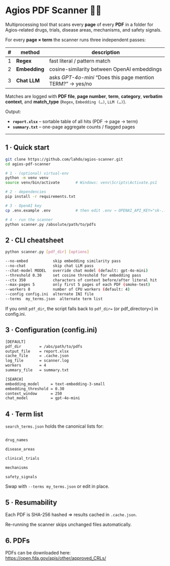 # Agios PDF Scanner 🧪📄

Multiprocessing tool that scans every **page** of every **PDF** in a folder for
Agios-related drugs, trials, disease areas, mechanisms, and safety signals.

For every **page × term** the scanner runs three independent passes:

| # | method        | description                                                |
|---|---------------|------------------------------------------------------------|
| 1 | **Regex**     | fast literal / pattern match                               |
| 2 | **Embedding** | cosine-similarity between OpenAI embeddings                |
| 3 | **Chat LLM**  | asks *GPT-4o-mini* “Does this page mention TERM?” → yes/no |

Matches are logged with **PDF file**, **page number**, **term**, **category**,
**verbatim  context**, and **match_type** (`Regex`, `Embedding (…)`, `LLM (…)`).

Output:

* **`report.xlsx`** – sortable table of all hits (PDF → page → term)  
* **`summary.txt`** – one-page aggregate counts / flagged pages

---

## 1 · Quick start

```bash
git clone https://github.com/lahdo/agios-scanner.git
cd agios-pdf-scanner

# 1 · (optional) virtual-env
python -m venv venv
source venv/bin/activate       # Windows: venv\Scripts\Activate.ps1

# 2 · dependencies
pip install -r requirements.txt

# 3 · OpenAI key
cp .env.example .env           # then edit .env → OPENAI_API_KEY="sk-..."

# 4 · run the scanner
python scanner.py /absolute/path/to/pdfs
```

## 2 · CLI cheatsheet

```bash
python scanner.py [pdf_dir] [options]

--no-embed           skip embedding similarity pass
--no-chat            skip chat LLM pass
--chat-model MODEL   override chat model (default: gpt-4o-mini)
--threshold 0.30     set cosine threshold for embedding pass
--ctx 350            characters of context before/after literal hit
--max-pages 5        only first 5 pages of each PDF (smoke-test)
--workers 8          number of CPU workers (default: 4)
--config config.ini  alternate INI file
--terms  my_terms.json  alternate term list

```

If you omit `pdf_dir`, the script falls back to `pdf_dir=` (or pdf_directory=)
in config.ini.

## 3 · Configuration (config.ini)

```bash
[DEFAULT]
pdf_dir        = /abs/path/to/pdfs
output_file    = report.xlsx
cache_file     = .cache.json
log_file       = scanner.log
workers        = 4
summary_file   = summary.txt

[SEARCH]
embedding_model     = text-embedding-3-small
embedding_threshold = 0.30
context_window      = 250
chat_model          = gpt-4o-mini
```

## 4 · Term list


`search_terms.json` holds the canonical lists for:
```bash

drug_names

disease_areas

clinical_trials

mechanisms

safety_signals


```
Swap with `--terms my_terms.json` or edit in place.


## 5 · Resumability

Each PDF is SHA-256 hashed ⇒ results cached in `.cache.json`.

Re-running the scanner skips unchanged files automatically.


## 6. PDFs

PDFs can be downloaded here: https://open.fda.gov/apis/other/approved_CRLs/